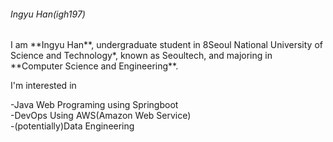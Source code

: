 <h6>Ingyu Han(igh197)</h6>
I am **Ingyu Han**, undergraduate student in 8Seoul National University of Science and Technology*, known as Seoultech,
and majoring in **Computer Science and Engineering**.

I'm interested in 
<p>
-Java Web Programing using Springboot<br>
-DevOps Using AWS(Amazon Web Service)<br>
-(potentially)Data Engineering<br>
</p>
